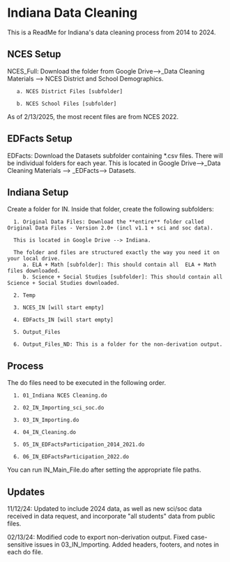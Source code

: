 
# Indiana Data Cleaning

This is a ReadMe for Indiana's data cleaning process from 2014 to 2024.

## NCES Setup

NCES_Full: Download the folder from Google Drive-->_Data Cleaning Materials --> NCES District and School Demographics.
    
       a. NCES District Files [subfolder] 

       b. NCES School Files [subfolder]

As of 2/13/2025, the most recent files are from NCES 2022. 

## EDFacts Setup
EDFacts: Download the Datasets subfolder containing *.csv files. There will be individual folders for each year. This is located in Google Drive-->_Data Cleaning Materials --> _EDFacts--> Datasets.

## Indiana Setup
Create a folder for IN. Inside that folder, create the following subfolders:
      
      1. Original Data Files: Download the **entire** folder called Original Data Files - Version 2.0+ (incl v1.1 + sci and soc data). 
      
      This is located in Google Drive --> Indiana. 
      
      The folder and files are structured exactly the way you need it on your local drive.
         a. ELA + Math [subfolder]: This should contain all  ELA + Math files downloaded.
         b. Science + Social Studies [subfolder]: This should contain all Science + Social Studies downloaded.   
      
      2. Temp
         
      3. NCES_IN [will start empty]
      
      4. EDFacts_IN [will start empty]
      
      5. Output_Files
      
      6. Output_Files_ND: This is a folder for the non-derivation output.
   
## Process
The do files need to be executed in the following order.

      1. 01_Indiana NCES Cleaning.do
      
      2. 02_IN_Importing_sci_soc.do
      
      3. 03_IN_Importing.do
      
      4. 04_IN_Cleaning.do
      
      5. 05_IN_EDFactsParticipation_2014_2021.do
      
      6. 06_IN_EDFactsParticipation_2022.do

You can run IN_Main_File.do after setting the appropriate file paths. 

## Updates
11/12/24: Updated to include 2024 data, as well as new sci/soc data received in data request, and incorporate "all students" data from public files.

02/13/24: Modified code to export non-derivation output. Fixed case-sensitive issues in 03_IN_Importing. Added headers, footers, and notes in each do file. 
